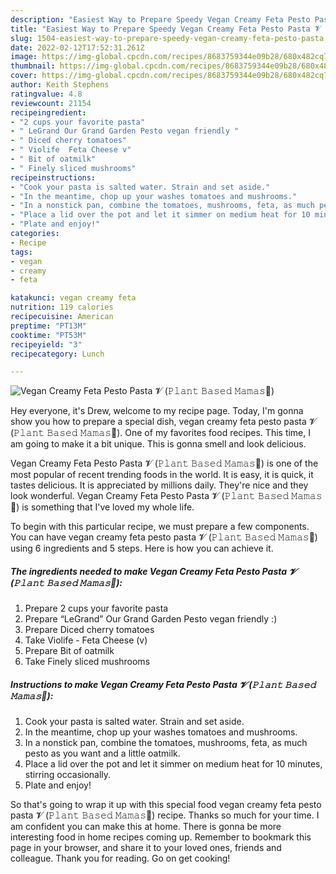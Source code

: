 ```yaml
---
description: "Easiest Way to Prepare Speedy Vegan Creamy Feta Pesto Pasta 𝓥 (𝙿𝚕𝚊𝚗𝚝 𝙱𝚊𝚜𝚎𝚍 𝙼𝚊𝚖𝚊𝚜🌿)"
title: "Easiest Way to Prepare Speedy Vegan Creamy Feta Pesto Pasta 𝓥 (𝙿𝚕𝚊𝚗𝚝 𝙱𝚊𝚜𝚎𝚍 𝙼𝚊𝚖𝚊𝚜🌿)"
slug: 1504-easiest-way-to-prepare-speedy-vegan-creamy-feta-pesto-pasta
date: 2022-02-12T17:52:31.261Z
image: https://img-global.cpcdn.com/recipes/8683759344e09b28/680x482cq70/vegan-creamy-feta-pesto-pasta-𝓥-𝙿𝚕𝚊𝚗𝚝-𝙱𝚊𝚜𝚎𝚍-𝙼𝚊𝚖𝚊𝚜-recipe-main-photo.jpg
thumbnail: https://img-global.cpcdn.com/recipes/8683759344e09b28/680x482cq70/vegan-creamy-feta-pesto-pasta-𝓥-𝙿𝚕𝚊𝚗𝚝-𝙱𝚊𝚜𝚎𝚍-𝙼𝚊𝚖𝚊𝚜-recipe-main-photo.jpg
cover: https://img-global.cpcdn.com/recipes/8683759344e09b28/680x482cq70/vegan-creamy-feta-pesto-pasta-𝓥-𝙿𝚕𝚊𝚗𝚝-𝙱𝚊𝚜𝚎𝚍-𝙼𝚊𝚖𝚊𝚜-recipe-main-photo.jpg
author: Keith Stephens
ratingvalue: 4.8
reviewcount: 21154
recipeingredient:
- "2 cups your favorite pasta"
- " LeGrand Our Grand Garden Pesto vegan friendly "
- " Diced cherry tomatoes"
- " Violife  Feta Cheese v"
- " Bit of oatmilk"
- " Finely sliced mushrooms"
recipeinstructions:
- "Cook your pasta is salted water. Strain and set aside."
- "In the meantime, chop up your washes tomatoes and mushrooms."
- "In a nonstick pan, combine the tomatoes, mushrooms, feta, as much pesto as you want and a little oatmilk."
- "Place a lid over the pot and let it simmer on medium heat for 10 minutes, stirring occasionally."
- "Plate and enjoy!"
categories:
- Recipe
tags:
- vegan
- creamy
- feta

katakunci: vegan creamy feta 
nutrition: 119 calories
recipecuisine: American
preptime: "PT13M"
cooktime: "PT53M"
recipeyield: "3"
recipecategory: Lunch

---
```



![Vegan Creamy Feta Pesto Pasta 𝓥 (𝙿𝚕𝚊𝚗𝚝 𝙱𝚊𝚜𝚎𝚍 𝙼𝚊𝚖𝚊𝚜🌿)](https://img-global.cpcdn.com/recipes/8683759344e09b28/680x482cq70/vegan-creamy-feta-pesto-pasta-𝓥-𝙿𝚕𝚊𝚗𝚝-𝙱𝚊𝚜𝚎𝚍-𝙼𝚊𝚖𝚊𝚜-recipe-main-photo.jpg)

Hey everyone, it's Drew, welcome to my recipe page. Today, I'm gonna show you how to prepare a special dish, vegan creamy feta pesto pasta 𝓥 (𝙿𝚕𝚊𝚗𝚝 𝙱𝚊𝚜𝚎𝚍 𝙼𝚊𝚖𝚊𝚜🌿). One of my favorites food recipes. This time, I am going to make it a bit unique. This is gonna smell and look delicious.



Vegan Creamy Feta Pesto Pasta 𝓥 (𝙿𝚕𝚊𝚗𝚝 𝙱𝚊𝚜𝚎𝚍 𝙼𝚊𝚖𝚊𝚜🌿) is one of the most popular of recent trending foods in the world. It is easy, it is quick, it tastes delicious. It is appreciated by millions daily. They're nice and they look wonderful. Vegan Creamy Feta Pesto Pasta 𝓥 (𝙿𝚕𝚊𝚗𝚝 𝙱𝚊𝚜𝚎𝚍 𝙼𝚊𝚖𝚊𝚜🌿) is something that I've loved my whole life.


To begin with this particular recipe, we must prepare a few components. You can have vegan creamy feta pesto pasta 𝓥 (𝙿𝚕𝚊𝚗𝚝 𝙱𝚊𝚜𝚎𝚍 𝙼𝚊𝚖𝚊𝚜🌿) using 6 ingredients and 5 steps. Here is how you can achieve it.

<!--inarticleads1-->

##### The ingredients needed to make Vegan Creamy Feta Pesto Pasta 𝓥 (𝙿𝚕𝚊𝚗𝚝 𝙱𝚊𝚜𝚎𝚍 𝙼𝚊𝚖𝚊𝚜🌿):

1. Prepare 2 cups your favorite pasta
1. Prepare  “LeGrand” Our Grand Garden Pesto vegan friendly :)
1. Prepare  Diced cherry tomatoes
1. Take  Violife - Feta Cheese (v)
1. Prepare  Bit of oatmilk
1. Take  Finely sliced mushrooms




<!--inarticleads2-->

##### Instructions to make Vegan Creamy Feta Pesto Pasta 𝓥 (𝙿𝚕𝚊𝚗𝚝 𝙱𝚊𝚜𝚎𝚍 𝙼𝚊𝚖𝚊𝚜🌿):

1. Cook your pasta is salted water. Strain and set aside.
1. In the meantime, chop up your washes tomatoes and mushrooms.
1. In a nonstick pan, combine the tomatoes, mushrooms, feta, as much pesto as you want and a little oatmilk.
1. Place a lid over the pot and let it simmer on medium heat for 10 minutes, stirring occasionally.
1. Plate and enjoy!




So that's going to wrap it up with this special food vegan creamy feta pesto pasta 𝓥 (𝙿𝚕𝚊𝚗𝚝 𝙱𝚊𝚜𝚎𝚍 𝙼𝚊𝚖𝚊𝚜🌿) recipe. Thanks so much for your time. I am confident you can make this at home. There is gonna be more interesting food in home recipes coming up. Remember to bookmark this page in your browser, and share it to your loved ones, friends and colleague. Thank you for reading. Go on get cooking!

